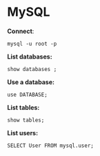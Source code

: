 # MySQL

**Connect**:
```
mysql -u root -p
```

**List databases:**
```
show databases ;
```

**Use a database:**
```
use DATABASE;
```

**List tables:**
```
show tables;
```

**List users:**
```
SELECT User FROM mysql.user;
```
